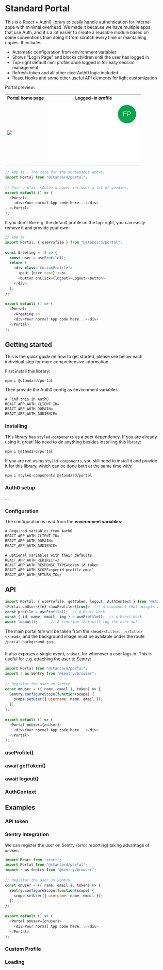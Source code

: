 # Standard Portal

This is a React + Auth0 library to easily handle authentication for internal apps with minimal overhead. We made it because we have multiple apps that use Auth, and it's a lot easier to create a reusable module based on some conventions than doing it from scratch every time or maintaining copies. It includes:

- Automatic configuration from environment variables
- Shows "Login Page" and blocks children until the user has logged in
- Top-right default mini profile once logged in for easy session management
- Refresh token and all other nice Auth0 logic included
- React Hooks and some other useful API elements for light customization

Portal preview:

<table>
  <tr>
    <th>
      Portal home page
    </th>
    <th>
      Logged-in profile
    </th>
  </tr>
  <tr>
    <td>
      <img src="/Standard-Cognition/portal/raw/master/assets/home-login.jpg" width="600px" />
    </td>
    <td>
      <img src="./assets/profile.gif" width="300px" />
    </td>
  </tr>
</table>

```js
// App.js - The code for the screenshot above:
import Portal from "@standard/portal";

// Just a plain <Auth> wrapper includes a lot of goodies:
export default () => (
  <Portal>
    <div>Your normal App code here...</div>
  </Portal>
);
```

If you don't like e.g. the default profile on the top-right, you can easily remove it and provide your own:

```js
// App.js
import Portal, { useProfile } from "@standard/portal";

const Greeting = () => {
  const user = useProfile();
  return (
    <div class="CustomProfile">
      <p>Hi {user.name}!</p>
      <button onClick={logout}>Logout</button>
    </div>
  );
};

export default () => (
  <Portal>
    <Greeting />
    <div>Your normal App code here...</div>
  </Portal>
);
```

## Getting started

This is the _quick guide_ on how to get started, please see below each individual step for more comprehensive information.

First install this library:

```bash
npm i @standard/portal
```

Then provide the Auth0 config as environment variables:

```
# Find this in Auth0
REACT_APP_AUTH_CLIENT_ID=
REACT_APP_AUTH_DOMAIN=
REACT_APP_AUTH_AUDIENCE=
```

### Installing

This library has `styled-components` as a peer dependency. If you are already using it, great! No need to do anything besides installing this library:

```bash
npm i @standard/portal
```

If you are not using `styled-components`, you still need to install it and provide it for this library, which can be done both at the same time with:

```bash
npm i styled-components @standard/portal
```

### Auth0 setup

...

### Configuration

The configuration is read from the **environment variables**:

```
# Required variables from Auth0
REACT_APP_AUTH_CLIENT_ID=
REACT_APP_AUTH_DOMAIN=
REACT_APP_AUTH_AUDIENCE=

# Optional variables with their defaults:
REACT_APP_AUTH_REDIRECT=/
REACT_APP_AUTH_RESPONSE_TYPE=token id_token
REACT_APP_AUTH_SCOPE=openid profile email
REACT_APP_AUTH_RETURN_TO=/
```

## API

```js
import Portal, { useProfile, getToken, logout, AuthContext } from '@standard/portal';
<Portal onUser={fn} showProfile={true}>   // A component that accepts an `onUser` function and showProfile boolean
const profile = useProfile();  // A React Hook
const { id, name, email, img } = useProfile();  // A React Hook
await logout();      // A function that will log the user out
```

The main portal _title_ will be taken from the `<head><title>...</title></head>`, and the background image must be available under the route `/portal-background.jpg`.

### <Portal />

It also exposes a single event, `onUser`, for whenever a user logs in. This is useful for e.g. attaching the user to Sentry:

```js
import Portal from "@standard/portal";
import * as Sentry from "@sentry/browser";

// Register the user on Sentry
const onUser = ({ name, email }, token) => {
  Sentry.configureScope(function(scope) {
    scope.setUser({ username: name, email });
  });
};

export default () => (
  <Portal onUser={onUser}>
    <div>Your normal App code here...</div>
  </Portal>
);
```

### useProfile()

### await getToken()

### await logout()

### AuthContext

## Examples

### API token

### Sentry integration

We can register the user on Sentry (error reporting) taking advantage of `onUser`:

```js
import React from "react";
import Portal from "@standard/portal";
import * as Sentry from "@sentry/browser";

// Register the user on Sentry
const onUser = ({ name, email }, token) => {
  Sentry.configureScope(function(scope) {
    scope.setUser({ username: name, email });
  });
};

export default () => (
  <Portal onUser={onUser}>
    <div>Your normal App code here...</div>
  </Portal>
);
```

### Custom Profile

### Loading
